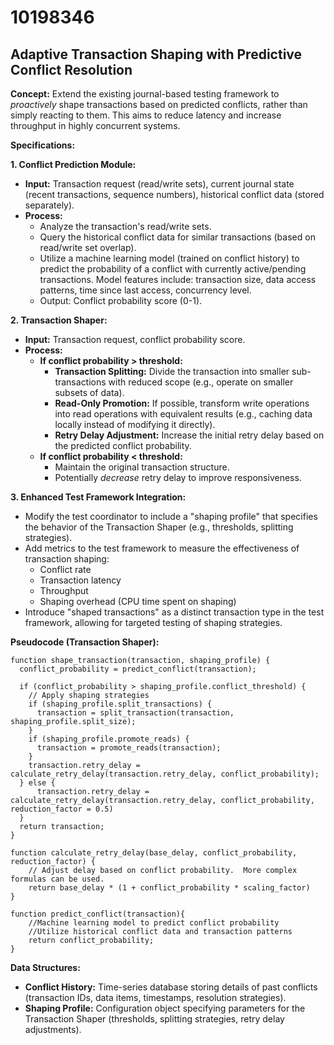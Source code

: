 # 10198346

## Adaptive Transaction Shaping with Predictive Conflict Resolution

**Concept:** Extend the existing journal-based testing framework to *proactively* shape transactions based on predicted conflicts, rather than simply reacting to them. This aims to reduce latency and increase throughput in highly concurrent systems.

**Specifications:**

**1. Conflict Prediction Module:**

*   **Input:** Transaction request (read/write sets), current journal state (recent transactions, sequence numbers), historical conflict data (stored separately).
*   **Process:**
    *   Analyze the transaction's read/write sets.
    *   Query the historical conflict data for similar transactions (based on read/write set overlap).
    *   Utilize a machine learning model (trained on conflict history) to predict the probability of a conflict with currently active/pending transactions.  Model features include: transaction size, data access patterns, time since last access, concurrency level.
    *   Output: Conflict probability score (0-1).

**2. Transaction Shaper:**

*   **Input:** Transaction request, conflict probability score.
*   **Process:**
    *   **If conflict probability > threshold:**
        *   **Transaction Splitting:** Divide the transaction into smaller sub-transactions with reduced scope (e.g., operate on smaller subsets of data).
        *   **Read-Only Promotion:** If possible, transform write operations into read operations with equivalent results (e.g., caching data locally instead of modifying it directly).
        *   **Retry Delay Adjustment:**  Increase the initial retry delay based on the predicted conflict probability.
    *   **If conflict probability < threshold:**
        *   Maintain the original transaction structure.
        *   Potentially *decrease* retry delay to improve responsiveness.

**3. Enhanced Test Framework Integration:**

*   Modify the test coordinator to include a "shaping profile" that specifies the behavior of the Transaction Shaper (e.g., thresholds, splitting strategies).
*   Add metrics to the test framework to measure the effectiveness of transaction shaping:
    *   Conflict rate
    *   Transaction latency
    *   Throughput
    *   Shaping overhead (CPU time spent on shaping)
*   Introduce "shaped transactions" as a distinct transaction type in the test framework, allowing for targeted testing of shaping strategies.

**Pseudocode (Transaction Shaper):**

```
function shape_transaction(transaction, shaping_profile) {
  conflict_probability = predict_conflict(transaction);

  if (conflict_probability > shaping_profile.conflict_threshold) {
    // Apply shaping strategies
    if (shaping_profile.split_transactions) {
      transaction = split_transaction(transaction, shaping_profile.split_size);
    }
    if (shaping_profile.promote_reads) {
      transaction = promote_reads(transaction);
    }
    transaction.retry_delay = calculate_retry_delay(transaction.retry_delay, conflict_probability);
  } else {
      transaction.retry_delay = calculate_retry_delay(transaction.retry_delay, conflict_probability, reduction_factor = 0.5)
  }
  return transaction;
}

function calculate_retry_delay(base_delay, conflict_probability, reduction_factor) {
    // Adjust delay based on conflict probability.  More complex formulas can be used.
    return base_delay * (1 + conflict_probability * scaling_factor)
}

function predict_conflict(transaction){
    //Machine learning model to predict conflict probability
    //Utilize historical conflict data and transaction patterns
    return conflict_probability;
}
```

**Data Structures:**

*   **Conflict History:** Time-series database storing details of past conflicts (transaction IDs, data items, timestamps, resolution strategies).
*   **Shaping Profile:** Configuration object specifying parameters for the Transaction Shaper (thresholds, splitting strategies, retry delay adjustments).